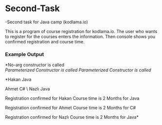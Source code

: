 # Second-Task

-Second task for Java camp (kodlama.io)

  This is a program of course registration for kodlama.io. The user who wants to register for the courses enters the information. Then console shows you confirmed registration and course time.
  
  ### Example Output
  
  *No-arg constructor is called  
*Parameterized Constructor is called*
  *Parameterized Constructor is called*
  
  *Hakan	Java
  
  Ahmet	C#
  \ Nazlı	Java
  
  Registration confirmed for Hakan
  Course time is 2 Months for Java
  
  Registration confirmed for Ahmet
  Course time is 2 Months for C#
  
  Registration confirmed for Nazlı
  Course time is 2 Months for Java*
